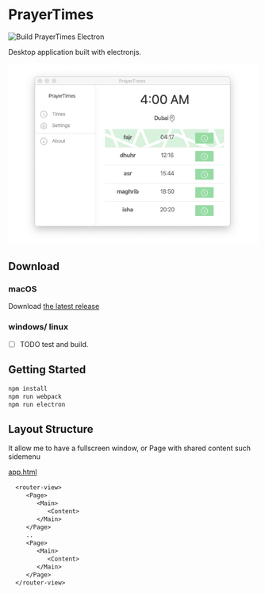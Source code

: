 # PrayerTimes
![Build PrayerTimes Electron](https://github.com/cogtea/prayertimes/workflows/Build%20PrayerTimes%20Electron/badge.svg?branch=master)

Desktop application built with electronjs.

!['mac screenshot'](screenshot/dev-day-2.png)

## Download

### macOS

Download [the latest release]('https://github.com/cogtea/prayertimes/releases/download/1.0.0/PrayerTimes-1.0.0.dmg')

### windows/ linux

- [ ] TODO  test and build.

## Getting Started

```shell
npm install
npm run webpack
npm run electron
```

## Layout Structure 
It allow me to have a fullscreen window, or Page with shared content such sidemenu

[app.html]('src/render/layouts/app.html')

```
  <router-view>
     <Page>
        <Main>
           <Content>
        </Main>
     </Page>
     ..
     <Page>
        <Main>
           <Content>
        </Main>
     </Page>
  </router-view>
```